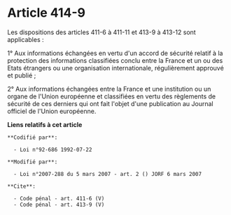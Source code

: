 # Article 414-9

Les dispositions des articles 411-6 à 411-11 et 413-9 à 413-12 sont applicables : 

1° Aux informations échangées en vertu d'un accord de sécurité relatif à la protection des informations classifiées conclu
entre la France et un ou des Etats étrangers ou une organisation internationale, régulièrement approuvé et publié ; 

2° Aux informations échangées entre la France et une institution ou un organe de l'Union européenne et classifiées en vertu
des règlements de sécurité de ces derniers qui ont fait l'objet d'une publication au Journal officiel de l'Union européenne.

**Liens relatifs à cet article**

	**Codifié par**:

	  - Loi n°92-686 1992-07-22

	**Modifié par**:

	  - Loi n°2007-288 du 5 mars 2007 - art. 2 () JORF 6 mars 2007

	**Cite**:

	  - Code pénal - art. 411-6 (V)
	  - Code pénal - art. 413-9 (V)
